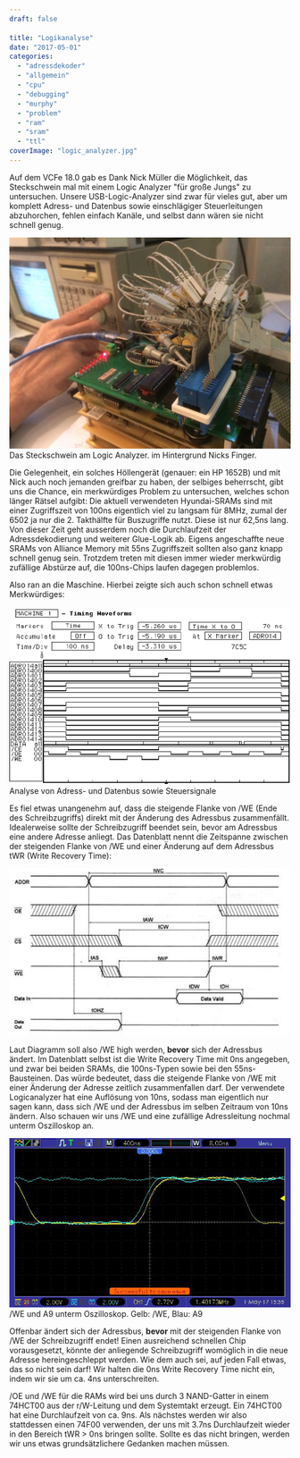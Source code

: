 ```yaml
---
draft: false

title: "Logikanalyse"
date: "2017-05-01"
categories: 
  - "adressdekoder"
  - "allgemein"
  - "cpu"
  - "debugging"
  - "murphy"
  - "problem"
  - "ram"
  - "sram"
  - "ttl"
coverImage: "logic_analyzer.jpg"
---
```


Auf dem VCFe 18.0 gab es Dank Nick Müller die Möglichkeit, das Steckschwein mal mit einem Logic Analyzer "für große Jungs" zu untersuchen. Unsere USB-Logic-Analyzer sind zwar für vieles gut, aber um komplett Adress- und Datenbus sowie einschlägiger Steuerleitungen abzuhorchen, fehlen einfach Kanäle, und selbst dann wären sie nicht schnell genug.

![](images/logic_analyzer.jpg) Das Steckschwein am Logic Analyzer. im Hintergrund Nicks Finger.

Die Gelegenheit, ein solches Höllengerät (genauer: ein HP 1652B) und mit Nick auch noch jemanden greifbar zu haben, der selbiges beherrscht, gibt uns die Chance, ein merkwürdiges Problem zu untersuchen, welches schon länger Rätsel aufgibt: Die aktuell verwendeten Hyundai-SRAMs sind mit einer Zugriffszeit von 100ns eigentlich viel zu langsam für 8MHz, zumal der 6502 ja nur die 2. Takthälfte für Buszugriffe nutzt. Diese ist nur 62,5ns lang. Von dieser Zeit geht ausserdem noch die Durchlaufzeit der Adressdekodierung und weiterer Glue-Logik ab. Eigens angeschaffte neue SRAMs von Alliance Memory mit 55ns Zugriffszeit sollten also ganz knapp schnell genug sein. Trotzdem treten mit diesen immer wieder merkwürdig zufällige Abstürze auf, die 100ns-Chips laufen dagegen problemlos.

Also ran an die Maschine. Hierbei zeigte sich auch schon schnell etwas Merkwürdiges:

![](images/we_addr.png) Analyse von Adress- und Datenbus sowie Steuersignale

Es fiel etwas unangenehm auf, dass die steigende Flanke von /WE (Ende des Schreibzugriffs) direkt mit der Änderung des Adressbus zusammenfällt. Idealerweise sollte der Schreibzugriff beendet sein, bevor am Adressbus eine andere Adresse anliegt. Das Datenblatt nennt die Zeitspanne zwischen der steigenden Flanke von /WE und einer Änderung auf dem Adressbus tWR (Write Recovery Time):

![sram_timing](images/sram_timing.png)

Laut Diagramm soll also /WE high werden, **bevor** sich der Adressbus ändert. Im Datenblatt selbst ist die Write Recovery Time mit 0ns angegeben, und zwar bei beiden SRAMs, die 100ns-Typen sowie bei den 55ns-Bausteinen. Das würde bedeutet, dass die steigende Flanke von /WE mit einer Änderung der Adresse zeitlich zusammenfallen darf. Der verwendete Logicanalyzer hat eine Auflösung von 10ns, sodass man eigentlich nur sagen kann, dass sich /WE und der Adressbus im selben Zeitraum von 10ns ändern. Also schauen wir uns /WE und eine zufällige Adressleitung nochmal unterm Oszilloskop an.

![](images/oszi.jpg) /WE und A9 unterm Oszilloskop. Gelb: /WE, Blau: A9

Offenbar ändert sich der Adressbus, **bevor** mit der steigenden Flanke von /WE der Schreibzugriff endet! Einen ausreichend schnellen Chip vorausgesetzt, könnte der anliegende Schreibzugriff womöglich in die neue Adresse hereingeschleppt werden. Wie dem auch sei, auf jeden Fall etwas, das so nicht sein darf! Wir halten die 0ns Write Recovery Time nicht ein, indem wir sie um ca. 4ns unterschreiten.

/OE und /WE für die RAMs wird bei uns durch 3 NAND-Gatter in einem 74HCT00 aus der r/W-Leitung und dem Systemtakt erzeugt. Ein 74HCT00 hat eine Durchlaufzeit von ca. 9ns. Als nächstes werden wir also stattdessen einen 74F00 verwenden, der uns mit 3.7ns Durchlaufzeit wieder in den Bereich tWR > 0ns bringen sollte. Sollte es das nicht bringen, werden wir uns etwas grundsätzlichere Gedanken machen müssen.
